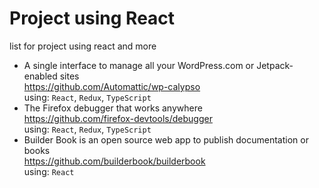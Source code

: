 # Project using React
list for project using react and more

- A single interface to manage all your WordPress.com or Jetpack-enabled sites \
https://github.com/Automattic/wp-calypso \
using: `React`, `Redux`, `TypeScript`
- The Firefox debugger that works anywhere \
https://github.com/firefox-devtools/debugger \
using: `React`, `Redux`, `TypeScript`
- Builder Book is an open source web app to publish documentation or books \
https://github.com/builderbook/builderbook \
using: `React`
